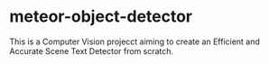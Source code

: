 # meteor-object-detector

This is a Computer Vision projecct aiming to create an Efficient and Accurate Scene Text Detector from scratch.































